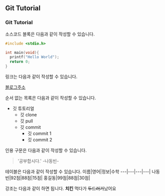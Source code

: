 ## Git Tutorial
### Git Tutorial

소스코드 블록은 다음과 같이 작성할 수 있습니다.
```c
#include <stdio.h>

int main(void){
  printf("Hello World");
  return 0;
}

```
링크는 다음과 같이 작성할 수 있습니다.

[블로그주소](https://hyun-jng.tistory.com/manage/posts/?category=-3&page=2&searchKeyword=&searchType=title&visibility=all)

순서 없는 목록은 다음과 같이 작성할 수 있습니다.
* 깃 튜토리얼
  * 깃 clone
  * 깃 pull
  * 깃 commit
    * 깃 commit 1
    * 깃 commit 2

인용 구문은 다음과 같이 작성할 수 있습니다.
> '공부합시다.' -나동빈-

테이블은 다음과 같이 작성할 수 있습니다.
이름|영어|정보|수학
---|---|---|---|
나동빈|92점|88점|15점|
홍길동|99점|88점|30점|

강조는 다음과 같이 하면 됩니다.
**치킨** 먹다가 ~~두드러기~~났어요
